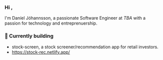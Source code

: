 <!--
**danieljohannsson/danieljohannsson** is a ✨ _special_ ✨ repository because its `README.md` (this file) appears on your GitHub profile.

Here are some ideas to get you started:

- 🔭 I’m currently working on ...
- 🌱 I’m currently learning ...
- 👯 I’m looking to collaborate on ...
- 🤔 I’m looking for help with ...
- 💬 Ask me about ...
- 📫 How to reach me: ...
- 😄 Pronouns: ...
- ⚡ Fun fact: ...
-->
### Hi ,
I'm Daníel Jóhannsson, a passionate Software Engineer at _TBA_ with a passion for technology and entreprenuership.

### 🔭 Currently building
- stock-screen, a stock screener/recommendation app for retail investors.
- https://stock-rec.netlify.app/
